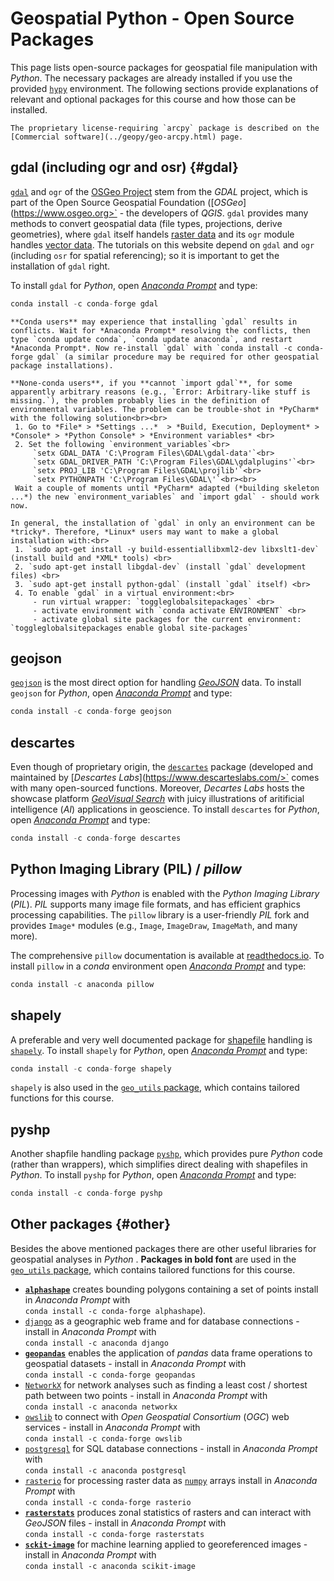 # Geospatial Python - Open Source Packages

This page lists open-source packages for geospatial file manipulation with *Python*. The necessary packages are already installed if you use the provided [`hypy`](../python-basics/pyinstall.html#create-and-install-conda-environments) environment. The following sections provide explanations of relevant and optional packages for this course and how those can be installed.

```{hint}
The proprietary license-requiring `arcpy` package is described on the [Commercial software](../geopy/geo-arcpy.html) page.
```

## gdal (including ogr and osr) {#gdal}
[`gdal`](https://gdal.org/) and `ogr` of the [OSGeo Project](http://www.osgeo.org/) stem from the *GDAL* project, which is part of the Open Source
Geospatial Foundation ([*OSGeo*](https://www.osgeo.org>` -  the developers of *QGIS*. `gdal` provides many methods to convert geospatial data (file types, projections, derive geometries), where `gdal` itself handels [raster data](../geopy/geospatial-data.html#raster) and its `ogr` module handles [vector data](../geopy/geospatial-data.html#vector). The tutorials on this website depend on `gdal` and `ogr` (including `osr` for spatial referencing); so it is important to get the installation of `gdal` right.

To install `gdal` for *Python*, open [*Anaconda Prompt*](../python-basics/pyinstall.html#install-pckg) and type:


```python
conda install -c conda-forge gdal
```

```{tip}
**Conda users** may experience that installing `gdal` results in conflicts. Wait for *Anaconda Prompt* resolving the conflicts, then type `conda update conda`, `conda update anaconda`, and restart *Anaconda Prompt*. Now re-install `gdal` with `conda install -c conda-forge gdal` (a similar procedure may be required for other geospatial package installations).
```

```{note}
**None-conda users**, if you **cannot `import gdal`**, for some apparently arbitrary reasons (e.g., `Error: Arbitrary-like stuff is missing.`), the problem probably lies in the definition of environmental variables. The problem can be trouble-shot in *PyCharm* with the following solution<br><br>
 1. Go to *File* > *Settings ...*  > *Build, Execution, Deployment* > *Console* > *Python Console* > *Environment variables* <br>
 2. Set the following `environment_variables`<br> 
     `setx GDAL_DATA 'C:\Program Files\GDAL\gdal-data'`<br>
     `setx GDAL_DRIVER_PATH 'C:\Program Files\GDAL\gdalplugins'`<br>
     `setx PROJ_LIB 'C:\Program Files\GDAL\projlib'`<br>
     `setx PYTHONPATH 'C:\Program Files\GDAL\'`<br><br>
 Wait a couple of moments until *PyCharm* adapted (*building skeleton ...*) the new `environment_variables` and `import gdal` - should work now.
```

```{admonition} Linux
In general, the installation of `gdal` in only an environment can be *tricky*. Therefore, *Linux* users may want to make a global installation with:<br>
 1. `sudo apt-get install -y build-essentiallibxml2-dev libxslt1-dev` (install build and *XML* tools) <br>
 2. `sudo apt-get install libgdal-dev` (install `gdal` development files) <br>
 3. `sudo apt-get install python-gdal` (install `gdal` itself) <br>
 4. To enable `gdal` in a virtual environment:<br>
     - run virtual wrapper: `toggleglobalsitepackages` <br>
     - activate environment with `conda activate ENVIRONMENT` <br>
     - activate global site packages for the current environment: `toggleglobalsitepackages enable global site-packages`
```

## geojson
[`geojson`](https://pypi.org/project/geojson/) is the most direct option for handling [*GeoJSON*](../geopy/geospatial-data.html#geojson) data.
To install `geojson` for *Python*, open [*Anaconda Prompt*](../python-basics/pyinstall.html#install-pckg) and type:


```python
conda install -c conda-forge geojson
```

## descartes
Even though of proprietary origin, the [`descartes`](https://docs.descarteslabs.com/api.html) package (developed and maintained by [*Descartes Labs*](https://www.descarteslabs.com/>` comes with many open-sourced functions. Moreover, *Decartes Labs* hosts the showcase platform [*GeoVisual Search*](https://search.descarteslabs.com/) with juicy illustrations of aritificial intelligence (*AI*) applications in geoscience. To install `descartes` for *Python*, open [*Anaconda Prompt*](../python-basics/pyinstall.html#install-pckg) and type:


```python
conda install -c conda-forge descartes 
```

## Python Imaging Library (PIL) / *pillow*
Processing images with *Python* is enabled with the *Python Imaging Library* (*PIL*). *PIL* supports many image file formats, and has efficient graphics processing capabilities.
The `pillow` library is a user-friendly *PIL* fork and provides `Image*` modules (e.g., `Image`, `ImageDraw`, `ImageMath`, and many more).

The comprehensive `pillow` documentation is available at [readthedocs.io](https://pillow.readthedocs.io/en/stable/). To install `pillow` in a *conda* environment  open [*Anaconda Prompt*](../python-basics/pyinstall.html#install-pckg) and type:

```python
conda install -c anaconda pillow 
```

## shapely

A preferable and very well documented package for [shapefile](../geopy/geospatial-data.html#shp) handling is [`shapely`](https://shapely.readthedocs.io/). To install `shapely` for *Python*, open [*Anaconda Prompt*](../python-basics/pyinstall.html#install-pckg) and type:


```python
conda install -c conda-forge shapely
```

`shapely` is also used in the [`geo_utils` package](https://geo-utils.readthedocs.io/), which contains tailored functions for this course.

## pyshp 
Another shapfile handling package [`pyshp`](https://pypi.org/project/pyshp/), which provides pure *Python* code (rather than wrappers), which simplifies direct dealing with shapefiles in *Python*. To install `pyshp` for *Python*, open [*Anaconda Prompt*](../python-basics/pyinstall.html#install-pckg) and type:


```python
conda install -c conda-forge pyshp
```


## Other packages {#other}
Besides the above mentioned packages there are other useful libraries for geospatial analyses in *Python* . **Packages in bold font** are used in the [`geo_utils` package](https://geo-utils.readthedocs.io/), which contains tailored functions for this course.

 * [**`alphashape`**](https://pypi.org/project/alphashape/) creates bounding polygons containing a set of points install in *Anaconda Prompt* with <br>`conda install -c conda-forge alphashape`). 
 * [`django`](https://docs.djangoproject.com/en/3.0/ref/contrib/gis/) as a geographic web frame and for database connections - install in *Anaconda Prompt* with <br>`conda install -c anaconda django`
 * [**`geopandas`**](https://geopandas.org/) enables the application of *pandas* data frame operations to geospatial datasets - install in *Anaconda Prompt* with <br>`conda install -c conda-forge geopandas`
 * [`NetworkX`](https://networkx.github.io/documentation/stable/index.html) for network analyses such as finding a least cost / shortest path between two points - install in *Anaconda Prompt* with <br>`conda install -c anaconda networkx`
  * [`owslib`](http://geopython.github.io/OWSLib/) to connect with *Open Geospatial Consortium* (*OGC*) web services - install in *Anaconda Prompt* with <br>`conda install -c conda-forge owslib`
  * [`postgresql`](https://www.postgresqltutorial.com/postgresql-python/) for SQL database connections - install in *Anaconda Prompt* with <br>`conda install -c anaconda postgresql`
 * [`rasterio`](https://rasterio.readthedocs.io/en/latest/) for processing raster data as [`numpy`](../python-basics/pypynum.html#numpy) arrays install in *Anaconda Prompt* with <br>`conda install -c conda-forge rasterio`
 * [**`rasterstats`**](https://pythonhosted.org/rasterstats/) produces zonal statistics of rasters and can interact with *GeoJSON* files - install in *Anaconda Prompt* with <br>`conda install -c conda-forge rasterstats`
 * [**`sckit-image`**](https://scikit-image.org/) for machine learning applied to georeferenced images - install in *Anaconda Prompt* with <br>`conda install -c anaconda scikit-image`




